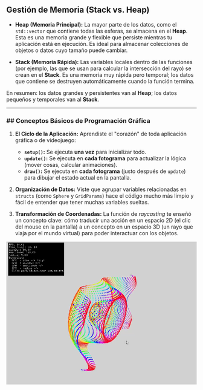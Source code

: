 
## Gestión de Memoria (Stack vs. Heap) 

* **Heap (Memoria Principal):** La mayor parte de los datos, como el `std::vector` que contiene todas las esferas, se almacena en el **Heap**. Esta es una memoria grande y flexible que persiste mientras tu aplicación está en ejecución. Es ideal para almacenar colecciones de objetos o datos cuyo tamaño puede cambiar.

* **Stack (Memoria Rápida):** Las variables locales dentro de las funciones (por ejemplo, las que se usan para calcular la intersección del rayo) se crean en el **Stack**. Es una memoria muy rápida pero temporal; los datos que contiene se destruyen automáticamente cuando la función termina.

En resumen: los datos grandes y persistentes van al **Heap**; los datos pequeños y temporales van al **Stack**.

---

### ## Conceptos Básicos de Programación Gráfica 

1.  **El Ciclo de la Aplicación:** Aprendiste el "corazón" de toda aplicación gráfica o de videojuego:
    * **`setup()`:** Se ejecuta **una vez** para inicializar todo.
    * **`update()`:** Se ejecuta en **cada fotograma** para actualizar la lógica (mover cosas, calcular animaciones).
    * **`draw()`:** Se ejecuta en **cada fotograma** (justo después de `update`) para dibujar el estado actual en la pantalla.

2.  **Organización de Datos:** Viste que agrupar variables relacionadas en `structs` (como `Sphere` y `GridParams`) hace el código mucho más limpio y fácil de entender que tener muchas variables sueltas.

3.  **Transformación de Coordenadas:** La función de *raycasting* te enseñó un concepto clave: cómo traducir una acción en un espacio 2D (el clic del mouse en la pantalla) a un concepto en un espacio 3D (un rayo que viaja por el mundo virtual) para poder interactuar con los objetos.

![alt text](Imagenes/Prueba.png)
